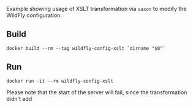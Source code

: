 Example showing usage of XSLT transformation via `saxon` to modify the WildFly configuration.

## Build

    docker build --rm --tag wildfly-config-xslt `dirname "$0"`

## Run

    docker run -it --rm wildfly-config-xslt

Please note that the start of the server will fail, since the transformation didn't add 
